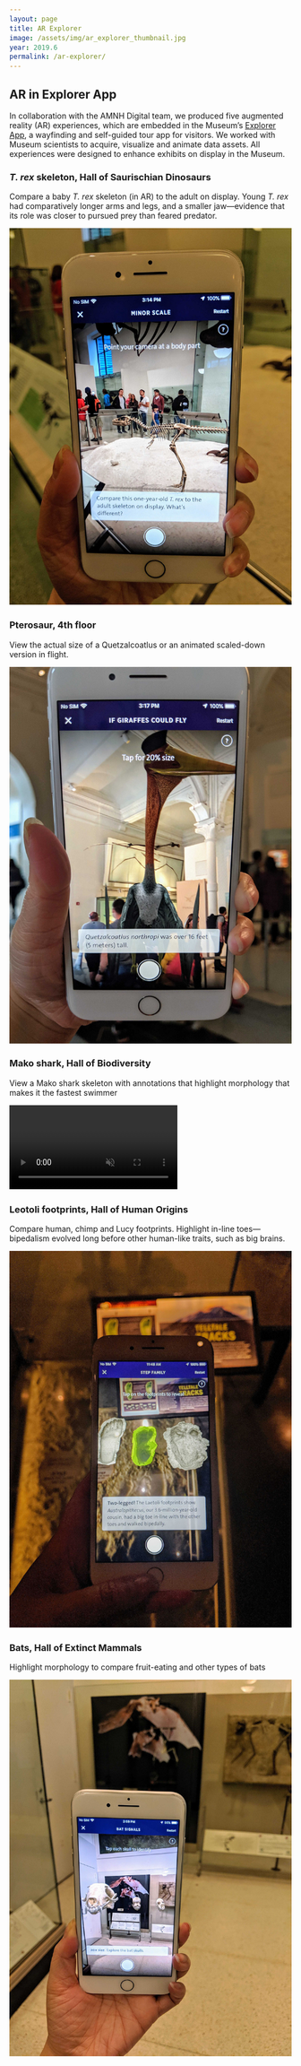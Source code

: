 ```yaml
---
layout: page
title: AR Explorer
image: /assets/img/ar_explorer_thumbnail.jpg
year: 2019.6
permalink: /ar-explorer/
---
```


## AR in Explorer App

In collaboration with the AMNH Digital team, we produced five augmented reality (AR) experiences, which are embedded in the Museum’s [Explorer App](https://www.amnh.org/apps/explorer), a wayfinding and self-guided tour app for visitors. We worked with Museum scientists to acquire, visualize and animate data assets. All experiences were designed to enhance exhibits on display in the Museum.

### <i>T. rex</i> skeleton, Hall of Saurischian Dinosaurs

Compare a baby <i>T. rex</i> skeleton (in AR) to the adult on display. Young <i>T. rex</i> had comparatively longer arms and legs, and a smaller jaw—evidence that its role was closer to pursued prey than feared predator.

![A screenshot of a hand holding a smartphone that is displaying a 1-year-old T. rex skeleton overlaid in the Museum's physical exhibits](/assets/img/ar_explorer_trex.jpg)

### Pterosaur, 4th floor

View the actual size of a Quetzalcoatlus or an animated scaled-down version in flight.

![A screenshot of a hand holding a smartphone that is displaying a Quetzalcoatlus in real size overlaid in the Museum's physical exhibits](/assets/img/ar_explorer_ptero.jpg)

### Mako shark, Hall of Biodiversity

View a Mako shark skeleton with annotations that highlight morphology that makes it the fastest swimmer

<video src="/assets/video/ar_explorer_mako.mp4" muted autoplay loop controls></video>

### Leotoli footprints, Hall of Human Origins

Compare human, chimp and Lucy footprints. Highlight in-line toes—bipedalism evolved long before other human-like traits, such as big brains.

![A screenshot of a hand holding a smartphone that is displaying three different footprints overlaid in the Museum's physical exhibits](/assets/img/ar_explorer_footprints.jpg)

### Bats, Hall of Extinct Mammals

Highlight morphology to compare fruit-eating and other types of bats

![A screenshot of a hand holding a smartphone that is displaying a three small bat skulls overlaid in the Museum's physical exhibits](/assets/img/ar_explorer_bats.jpg)
